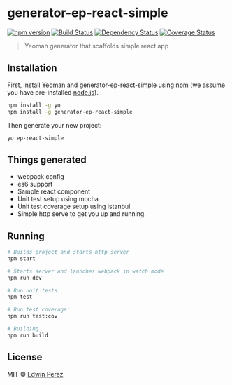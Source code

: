 # generator-ep-react-simple 
[![npm version](https://badge.fury.io/js/generator-ep-react-simple.svg)](https://badge.fury.io/js/generator-ep-react-simple) [![Build Status][travis-image]][travis-url] [![Dependency Status][daviddm-image]][daviddm-url] [![Coverage Status](https://coveralls.io/repos/github/trigun539/generator-ep-react-simple/badge.svg?branch=master)](https://coveralls.io/github/trigun539/generator-ep-react-simple?branch=master)
> Yeoman generator that scaffolds simple react app

## Installation

First, install [Yeoman](http://yeoman.io) and generator-ep-react-simple using [npm](https://www.npmjs.com/) (we assume you have pre-installed [node.js](https://nodejs.org/)).

```bash
npm install -g yo
npm install -g generator-ep-react-simple
```

Then generate your new project:

```bash
yo ep-react-simple
```

## Things generated

- webpack config
- es6 support
- Sample react component
- Unit test setup using mocha
- Unit test coverage setup using istanbul
- Simple http serve to get you up and running.

## Running

``` bash
# Builds project and starts http server
npm start

# Starts server and launches webpack in watch mode
npm run dev

# Run unit tests:
npm test

# Run test coverage:
npm run test:cov

# Building
npm run build
```

## License

MIT © [Edwin Perez](http://eperez.io)


[npm-image]: https://badge.fury.io/js/generator-ep-react-simple.svg
[npm-url]: https://npmjs.org/package/generator-ep-react-simple
[travis-image]: https://travis-ci.org/trigun539/generator-ep-react-simple.svg?branch=master
[travis-url]: https://travis-ci.org/trigun539/generator-ep-react-simple
[daviddm-image]: https://david-dm.org/trigun539/generator-ep-react-simple.svg?theme=shields.io
[daviddm-url]: https://david-dm.org/trigun539/generator-ep-react-simple
[coveralls-image]: https://coveralls.io/repos/trigun539/generator-ep-react-simple/badge.svg
[coveralls-url]: https://coveralls.io/r/trigun539/generator-ep-react-simple
